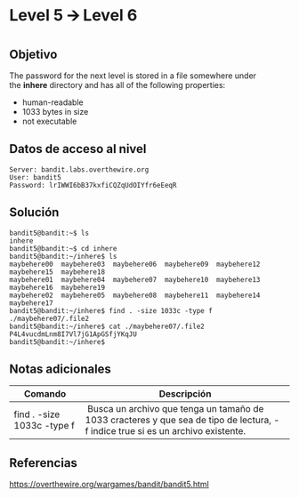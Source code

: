 # Level 5 🡪 Level 6
## Objetivo
The password for the next level is stored in a file somewhere under the **inhere** directory and has all of the following properties:

- human-readable
- 1033 bytes in size
- not executable
## Datos de acceso al nivel
```
Server: bandit.labs.overthewire.org
User: bandit5
Password: lrIWWI6bB37kxfiCQZqUdOIYfr6eEeqR
```
## Solución
```
bandit5@bandit:~$ ls
inhere
bandit5@bandit:~$ cd inhere
bandit5@bandit:~/inhere$ ls
maybehere00  maybehere03  maybehere06  maybehere09  maybehere12  maybehere15  maybehere18
maybehere01  maybehere04  maybehere07  maybehere10  maybehere13  maybehere16  maybehere19
maybehere02  maybehere05  maybehere08  maybehere11  maybehere14  maybehere17
bandit5@bandit:~/inhere$ find . -size 1033c -type f
./maybehere07/.file2
bandit5@bandit:~/inhere$ cat ./maybehere07/.file2
P4L4vucdmLnm8I7Vl7jG1ApGSfjYKqJU
bandit5@bandit:~/inhere$
```
## Notas adicionales
| Comando | Descripción |
|------------------|----------------|
| find . -size 1033c -type f | Busca un archivo que tenga un tamaño de 1033 cracteres y que sea de tipo de lectura, -f indice true si es un archivo existente. |
## Referencias
https://overthewire.org/wargames/bandit/bandit5.html